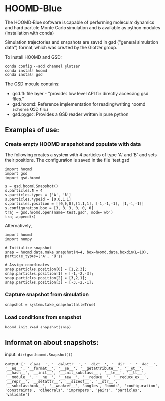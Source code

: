 # HOOMD-Blue

The HOOMD-Blue software is capable of performing molecular dynamics and hard particle Monte Carlo simulation and is
available as python modules (installation with conda)

Simulation trajectories and snapshots are saved in gsd ("general simulation data") format, which was created by the 
Glotzer group.

To install HOOMD and GSD:

```
conda config --add channel glotzer
conda install hoomd
conda install gsd
```

The GSD module contains:
* gsd.fl: file layer - "provides low level API for directly accessing gsd files."
* gsd.hoomd: Reference implementation for reading/writing hoomd schema GSD files
* gsd.pygsd: Provides a GSD reader written in pure python

## Examples of use:

### Create empty HOOMD snapshot and populate with data

The following creates a system with 4 particles of type 'A' and 'B' and sets their positions. The configuration is saved
in the file 'test.gsd'
```
import hoomd  
import gsd
import gsd.hoomd

s = gsd.hoomd.Snapshot()  
s.particles.N = 4  
s.particles.types = ['A', 'B']  
s.particles.typeid = [0,0,1,1]  
s.particles.position = [[0,0,0],[1,1,1], [-1,-1,-1], [1,-1,-1]]  
s.configuration.box = [3, 3, 3, 0, 0, 0] 
traj = gsd.hoomd.open(name='test.gsd', mode='wb')
traj.append(s)
```

Alternatively,

```
import hoomd
import numpy

# Initialize snapshot
snap = hoomd.data.make_snapshot(N=4, box=hoomd.data.boxdim(L=10), particle_types=['A', 'B'])

# Assign coordinates
snap.particles.position[0] = [1,2,3];
snap.particles.position[1] = [-1,-2,-3];
snap.particles.position[2] = [3,2,1];
snap.particles.position[3] = [-3,-2,-1];
```

### Capture snapshot from simulation
`snapshot = system.take_snapshot(all=True)`

### Load conditions from snapshot
`hoomd.init.read_snapshot(snap)`


## Information about snapshots:  
input: `dir(gsd.hoomd.Snapshot())`  

output: ```['__class__',
 '__delattr__',
 '__dict__',
 '__dir__',
 '__doc__',
 '__eq__',
 '__format__',
 '__ge__',
 '__getattribute__',
 '__gt__',
 '__hash__',
 '__init__',
 '__init_subclass__',
 '__le__',
 '__lt__',
 '__module__',
 '__ne__',
 '__new__',
 '__reduce__',
 '__reduce_ex__',
 '__repr__',
 '__setattr__',
 '__sizeof__',
 '__str__',
 '__subclasshook__',
 '__weakref__',
 'angles',
 'bonds',
 'configuration',
 'constraints',
 'dihedrals',
 'impropers',
 'pairs',
 'particles',
 'validate']```

